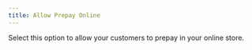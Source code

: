 ```yaml
---
title: Allow Prepay Online
---
```



Select this option to allow your customers to prepay in your online store.
